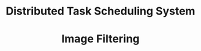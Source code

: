 
<h1 align="center">Distributed Task Scheduling System </h1>
<h1 align="center">Image Filtering</h1>
